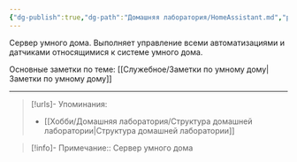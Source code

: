 ```yaml
---
{"dg-publish":true,"dg-path":"Домашняя лаборатория/HomeAssistant.md","permalink":"/domashnyaya-laboratoriya/home-assistant/","updated":"2024-10-01T21:20:43+03:00"}
---
```


Сервер умного дома. Выполняет управление всеми автоматизациями и датчиками относящимися к системе умного дома.

Основные заметки по теме: [[Служебное/Заметки по умному дому\|Заметки по умному дому]]

---
> [!urls]- Упоминания:
> - [[Хобби/Домашняя лаборатория/Структура домашней лаборатории\|Структура домашней лаборатории]]

> [!info]-
> Примечание:: Сервер умного дома
